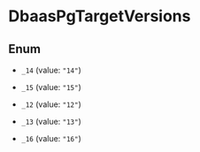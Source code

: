 

# DbaasPgTargetVersions

## Enum


* `_14` (value: `"14"`)

* `_15` (value: `"15"`)

* `_12` (value: `"12"`)

* `_13` (value: `"13"`)

* `_16` (value: `"16"`)



